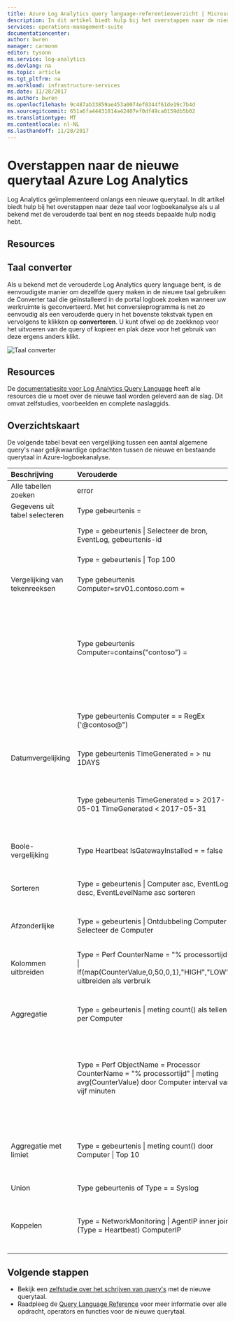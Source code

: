 ```yaml
---
title: Azure Log Analytics query language-referentieoverzicht | Microsoft Docs
description: In dit artikel biedt hulp bij het overstappen naar de nieuwe querytaal voor logboekanalyse als u al bekend met de verouderde taal bent.
services: operations-management-suite
documentationcenter: 
author: bwren
manager: carmonm
editor: tysonn
ms.service: log-analytics
ms.devlang: na
ms.topic: article
ms.tgt_pltfrm: na
ms.workload: infrastructure-services
ms.date: 11/28/2017
ms.author: bwren
ms.openlocfilehash: 9c487ab33859ae453a0074ef0344f61de19c7b4d
ms.sourcegitcommit: 651a6fa44431814a42407ef0df49ca0159db5b02
ms.translationtype: MT
ms.contentlocale: nl-NL
ms.lasthandoff: 11/28/2017
---
```

# <a name="transitioning-to-azure-log-analytics-new-query-language"></a>Overstappen naar de nieuwe querytaal Azure Log Analytics
Log Analytics geïmplementeerd onlangs een nieuwe querytaal.  In dit artikel biedt hulp bij het overstappen naar deze taal voor logboekanalyse als u al bekend met de verouderde taal bent en nog steeds bepaalde hulp nodig hebt.

## <a name="resources"></a>Resources


## <a name="language-converter"></a>Taal converter

Als u bekend met de verouderde Log Analytics query language bent, is de eenvoudigste manier om dezelfde query maken in de nieuwe taal gebruiken de Converter taal die geïnstalleerd in de portal logboek zoeken wanneer uw werkruimte is geconverteerd.  Met het conversieprogramma is net zo eenvoudig als een verouderde query in het bovenste tekstvak typen en vervolgens te klikken op **converteren**.  U kunt ofwel op de zoekknop voor het uitvoeren van de query of kopieer en plak deze voor het gebruik van deze ergens anders klikt.

![Taal converter](media/log-analytics-log-search-upgrade/language-converter.png)


## <a name="resources"></a>Resources
De [documentatiesite voor Log Analytics Query Language](https://docs.loganalytics.io) heeft alle resources die u moet over de nieuwe taal worden geleverd aan de slag.  Dit omvat zelfstudies, voorbeelden en complete naslaggids.


## <a name="cheat-sheet"></a>Overzichtskaart

De volgende tabel bevat een vergelijking tussen een aantal algemene query's naar gelijkwaardige opdrachten tussen de nieuwe en bestaande querytaal in Azure-logboekanalyse.

| Beschrijving | Verouderde | Nieuw |
|:--|:--|:--|
| Alle tabellen zoeken      | error | Zoek "error" (niet hoofdlettergevoelig) |
| Gegevens uit tabel selecteren | Type gebeurtenis = |  Gebeurtenis |
|                        | Type = gebeurtenis &#124; Selecteer de bron, EventLog, gebeurtenis-id | Gebeurtenis &#124; Project bron, EventLog, gebeurtenis-id |
|                        | Type = gebeurtenis &#124; Top 100 | Gebeurtenis &#124; 100 duren |
| Vergelijking van tekenreeksen      | Type gebeurtenis Computer=srv01.contoso.com =   | Gebeurtenis &#124; waar Computer == "srv01.contoso.com" |
|                        | Type gebeurtenis Computer=contains("contoso") = | Gebeurtenis &#124; Wanneer de Computer 'contoso' (niet hoofdlettergevoelig) bevat<br>Gebeurtenis &#124; waar Computer contains_cs 'Contoso' (hoofdlettergevoelig) |
|                        | Type gebeurtenis Computer = = RegEx ('@contoso@")  | Gebeurtenis &#124; Computer overeenkomt met de reguliere expressie '. *contoso*' |
| Datumvergelijking        | Type gebeurtenis TimeGenerated = > nu 1DAYS | Gebeurtenis &#124; waar TimeGenerated > ago(1d) |
|                        | Type gebeurtenis TimeGenerated = > 2017-05-01 TimeGenerated < 2017-05-31 | Gebeurtenis &#124; waar TimeGenerated tussen (datetime(2017-05-01)... DATETIME(2017-05-31)) |
| Boole-vergelijking     | Type Heartbeat IsGatewayInstalled = = false  | Heartbeat \| waar IsGatewayInstalled == false |
| Sorteren                   | Type = gebeurtenis &#124; Computer asc, EventLog desc, EventLevelName asc sorteren | Gebeurtenis \| sorteren op de Computer asc, EventLog desc, EventLevelName asc |
| Afzonderlijke               | Type = gebeurtenis &#124; Ontdubbeling Computer \| Selecteer de Computer | Gebeurtenis &#124; EventLog-Computer samenvatten |
| Kolommen uitbreiden         | Type = Perf CounterName = "% processortijd" &#124; If(map(CounterValue,0,50,0,1),"HIGH","LOW") uitbreiden als verbruik | Perf &#124; Indien CounterName == '% processortijd' \| Gebruik uitbreiden iff = (tegenwaarde > 50, 'Hoog', 'Laag') |
| Aggregatie            | Type = gebeurtenis &#124; meting count() als tellen per Computer | Gebeurtenis &#124; Aantal samenvatten = count() door Computer |
|                                | Type = Perf ObjectName = Processor CounterName = "% processortijd" &#124; meting avg(CounterValue) door Computer interval van vijf minuten | Perf &#124; waar ObjectName == 'Processor' en CounterName == "% processortijd" &#124; overzicht van avg(CounterValue) door Computer bin (TimeGenerated, 5min) |
| Aggregatie met limiet | Type = gebeurtenis &#124; meting count() door Computer &#124; Top 10 | Gebeurtenis &#124; overzicht van AggregatedValue = count() door Computer &#124; limiet van 10 |
| Union                  | Type gebeurtenis of Type = = Syslog | Union-gebeurtenis Syslog |
| Koppelen                   | Type = NetworkMonitoring &#124; AgentIP inner join (Type = Heartbeat) ComputerIP | NetworkMonitoring &#124; type join interne = (Type Zoek == 'Heartbeat') op $left. AgentIP == $right.ComputerIP |



## <a name="next-steps"></a>Volgende stappen
- Bekijk een [zelfstudie over het schrijven van query's](https://go.microsoft.com/fwlink/?linkid=856078) met de nieuwe querytaal.
- Raadpleeg de [Query Language Reference](https://go.microsoft.com/fwlink/?linkid=856079) voor meer informatie over alle opdracht, operators en functies voor de nieuwe querytaal.  
